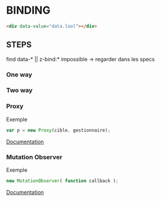 # BINDING

```html
<div data-value="data.lool"></div>
```

## STEPS

find data-* || z-bind:* impossible -> regarder dans les specs

### One way

### Two way

### Proxy

Exemple
```js
var p = new Proxy(cible, gestionnaire);
```

[Documentation](https://developer.mozilla.org/fr/docs/Web/JavaScript/Reference/Objets_globaux/Proxy)

### Mutation Observer

Exemple
```js
new MutationObserver( function callback );
```

[Documentation](https://developer.mozilla.org/fr/docs/Web/API/MutationObserver)
